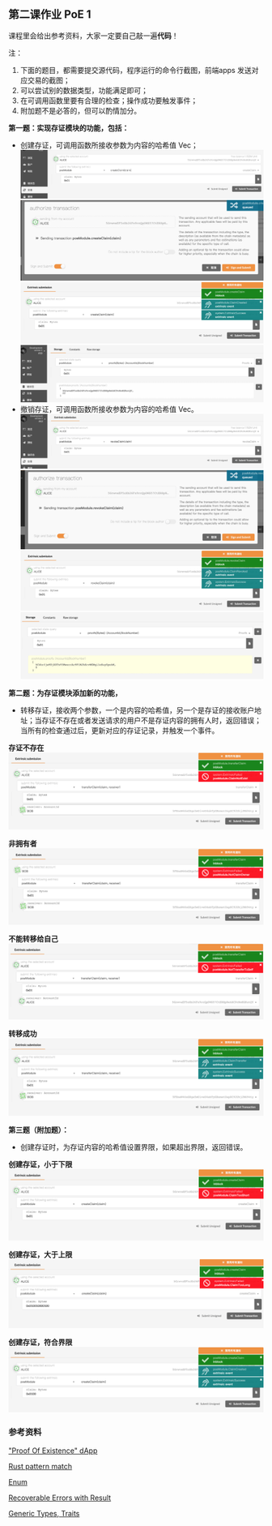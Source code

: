 ## 第二课作业 PoE 1

课程里会给出参考资料，大家一定要自己敲一遍**代码**！

注：

1. 下面的题目，都需要提交源代码，程序运行的命令行截图，前端apps 发送对应交易的截图；
2. 可以尝试别的数据类型，功能满足即可；
3. 在可调用函数里要有合理的检查；操作成功要触发事件；
4. 附加题不是必答的，但可以酌情加分。

**第一题：实现存证模块的功能，包括：**

* 创建存证，可调用函数所接收参数为内容的哈希值 Vec<u8>；
![createClaim1](./images/createClaim1.png)
![createClaim2](./images/createClaim2.png)
![createClaim3](./images/createClaim3.png)
![createClaim4](./images/createClaim4.png)
* 撤销存证，可调用函数所接收参数为内容的哈希值 Vec<u8>。
![revokeClaim1](./images/revokeClaim1.png)
![revokeClaim2](./images/revokeClaim2.png)
![revokeClaim3](./images/revokeClaim3.png)
![revokeClaim4](./images/revokeClaim4.png)

**第二题：为存证模块添加新的功能，**

* 转移存证，接收两个参数，一个是内容的哈希值，另一个是存证的接收账户地址；当存证不存在或者发送请求的用户不是存证内容的拥有人时，返回错误；当所有的检查通过后，更新对应的存证记录，并触发一个事件。

**存证不存在**
![transferClaim1](./images/transferClaim1.png)

**非拥有者**
![transferClaim2](./images/transferClaim2.png)

**不能转移给自己**
![transferClaim3](./images/transferClaim3.png)

**转移成功**
![transferClaim4](./images/transferClaim4.png)

**第三题（附加题）：**

* 创建存证时，为存证内容的哈希值设置界限，如果超出界限，返回错误。

**创建存证，小于下限**
![createClaim5](./images/createClaim5.png)

**创建存证，大于上限**
![createClaim6](./images/createClaim6.png)

**创建存证，符合界限**
![createClaim7](./images/createClaim7.png)

### 参考资料

["Proof Of Existence" dApp](https://www.substrate.io/tutorials/build-a-dapp/v2.0.0-rc2)

[Rust pattern match](https://doc.rust-lang.org/book/ch18-00-patterns.html)

[Enum](https://doc.rust-lang.org/book/ch06-01-defining-an-enum.html)

[Recoverable Errors with Result](https://doc.rust-lang.org/book/ch09-02-recoverable-errors-with-result.html)

[Generic Types, Traits](https://doc.rust-lang.org/book/ch10-00-generics.html)